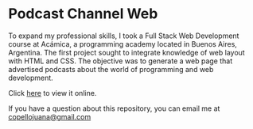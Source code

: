 # Podcast Channel Web
To expand my professional skills, I took a Full Stack Web Development course at Acámica, a programming academy located in Buenos Aires, Argentina. 
The first project sought to integrate knowledge of web layout with HTML and CSS. The objective was to generate a web page that advertised podcasts about the world of programming and web development.

Click <a href=https://juanacopello.github.io/podcast_channel/ target=_blank>here</a> to view it online.

If you have a question about this repository, you can email me at copellojuana@gmail.com
